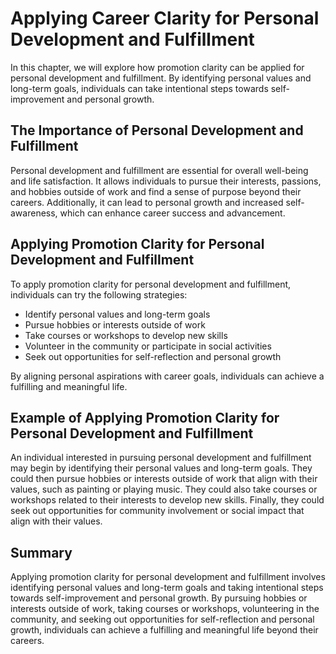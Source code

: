 Applying Career Clarity for Personal Development and Fulfillment
======================================================================================================================================

In this chapter, we will explore how promotion clarity can be applied for personal development and fulfillment. By identifying personal values and long-term goals, individuals can take intentional steps towards self-improvement and personal growth.

The Importance of Personal Development and Fulfillment
------------------------------------------------------

Personal development and fulfillment are essential for overall well-being and life satisfaction. It allows individuals to pursue their interests, passions, and hobbies outside of work and find a sense of purpose beyond their careers. Additionally, it can lead to personal growth and increased self-awareness, which can enhance career success and advancement.

Applying Promotion Clarity for Personal Development and Fulfillment
-------------------------------------------------------------------

To apply promotion clarity for personal development and fulfillment, individuals can try the following strategies:

* Identify personal values and long-term goals
* Pursue hobbies or interests outside of work
* Take courses or workshops to develop new skills
* Volunteer in the community or participate in social activities
* Seek out opportunities for self-reflection and personal growth

By aligning personal aspirations with career goals, individuals can achieve a fulfilling and meaningful life.

Example of Applying Promotion Clarity for Personal Development and Fulfillment
------------------------------------------------------------------------------

An individual interested in pursuing personal development and fulfillment may begin by identifying their personal values and long-term goals. They could then pursue hobbies or interests outside of work that align with their values, such as painting or playing music. They could also take courses or workshops related to their interests to develop new skills. Finally, they could seek out opportunities for community involvement or social impact that align with their values.

Summary
-------

Applying promotion clarity for personal development and fulfillment involves identifying personal values and long-term goals and taking intentional steps towards self-improvement and personal growth. By pursuing hobbies or interests outside of work, taking courses or workshops, volunteering in the community, and seeking out opportunities for self-reflection and personal growth, individuals can achieve a fulfilling and meaningful life beyond their careers.
